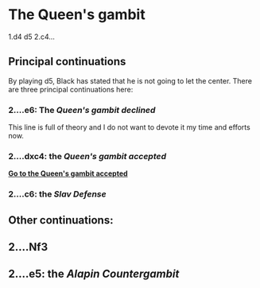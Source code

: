 # The Queen's gambit
1.d4 d5
2.c4...

## Principal continuations

By playing d5, Black has stated that he is not going to let the center. There are three principal continuations here:

### 2....e6: The *Queen's gambit declined*

This line is full of theory and I do not want to devote it my time and efforts now.

### 2....dxc4: the *Queen's gambit accepted*

[**Go to the Queen's gambit accepted**](./2....dxc4/index.md)

### 2....c6: the *Slav Defense*

## Other continuations:

## 2....Nf3

## 2....e5: the *Alapin Countergambit*
